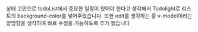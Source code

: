 상태 고민으로 todoList에서 중요한 일정이 있어야 한다고 생각해서 
Todolight로 리스트의 background-color를 넣어주었습니다.
또한 edit를 생각하는 중 v-model이라는 양방향을 생각하여 바로 수정을 가능하도록 추가 했습니다
